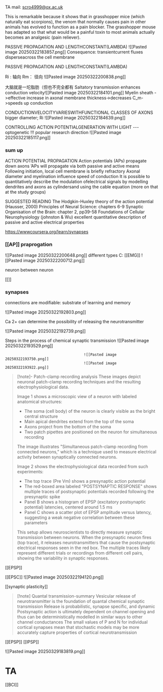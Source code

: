 
TA mail: scro4999@ox.ac.uk


This is remarkable because it shows that in grasshopper mice (which naturally eat scorpions), the venom that normally causes pain in other animals has evolved to function as a pain blocker. The grasshopper mouse has adapted so that what would be a painful toxin to most animals actually becomes an analgesic (pain reliever).



PASSIVE PROPAGATION AND LENGTHCONSTANT(LAMBDA)
![[Pasted image 20250322183857.png]]
Consequence: transientcurrent fluxes disperseacross the cell membrane


PASSIVE PROPAGATION AND LENGTHCONSTANT(LAMBDA)

Ri : 轴向
Rm： 径向
![[Pasted image 20250322200838.png]]


大脑就是一坨脂肪（但也不完全都有
Saltatory transmission enhances conduction velocity![[Pasted image 20250322184101.png]]
Myelin sheath ->effective increase in axonal membrane thickness->decreases C_m->speeds up conduction




CONDUCTIONVELOCITYVARIESWITHFUNCTIONAL CLASSES OF AXONS
bigger diameter; Ri
![[Pasted image 20250322184639.png]]


CONTROLLING ACTION POTENTIALGENERATION WITH LIGHT --- optogenetic !!! popular research direction
![[Pasted image 20250322185117.png]]
### sum up
ACTION POTENTIAL PROPAGATION
Action potentials (APs) propagate down axons
’APs will propagate via both passive and active means
Following initiation, local cell membrane is briefly refractory
Axonal diameter and myelination influence speed of conduction
It is possible to quantitatively describe the modulation ofelectrical signals by modelling dendrites and axons as cylindersand using the cable equation (more on that at the study groups)


SUGGESTED READING
The Hodgkin-Huxley theory of the action potential (Hausser, 2000)
Principles of Neural Science: chapters 6-9
Synaptic Organisation of the Brain: chapter 2, pp39-58
Foundations of Cellular Neurophysiology (johnston & Wu)
	excellent quantitative description of passive and active electrical properties
	
https://wwwcoursera.org/learn/synapses





### [[AP]] praprogation


![[Pasted image 20250322200648.png]]
different types
							C: [[EMG]] 
							![[Pasted image 20250322200712.png]]

neuron between neuron

[[]]



### synapses


connections are modifiable: substrate of learning and memory



![[Pasted image 20250322192803.png]]



Ca 2+ can determine the possibility of releasing the neurotransmitter

![[Pasted image 20250322192739.png]]


Steps in the process of chemical synaptic transmission
![[Pasted image 20250322193529.png]]

										![[Pasted image 20250322193750.png]]
										![[Pasted image 20250322193922.png]]
> [!note]- Patch-clamp recording analysis
> These images depict neuronal patch-clamp recording techniques and the resulting electrophysiological data.
> 
> Image 1 shows a microscopic view of a neuron with labeled anatomical structures:
> - The soma (cell body) of the neuron is clearly visible as the bright central structure
> - Main apical dendrites extend from the top of the soma
> - Axons project from the bottom of the soma
> - Two patch pipettes are positioned on the neuron for simultaneous recording
> 
> The image illustrates "Simultaneous patch-clamp recording from connected neurons," which is a technique used to measure electrical activity between synaptically connected neurons.
> 
> Image 2 shows the electrophysiological data recorded from such experiments:
> - The top trace (Pre Vm) shows a presynaptic action potential
> - The red-boxed area labeled "POSTSYNAPTIC RESPONSE" shows multiple traces of postsynaptic potentials recorded following the presynaptic spike
> - Panel B shows a histogram of EPSP (excitatory postsynaptic potential) latencies, centered around 1.5 ms
> - Panel C shows a scatter plot of EPSP amplitude versus latency, suggesting a weak negative correlation between these parameters
> 
> This setup allows neuroscientists to directly measure synaptic transmission between neurons. When the presynaptic neuron fires (top trace), it releases neurotransmitters that cause the postsynaptic electrical responses seen in the red box. The multiple traces likely represent different trials or recordings from different cell pairs, showing the variability in synaptic responses.




[[EPSP]]

[[EPSC]]
![[Pasted image 20250322194120.png]]



[[synaptic plasticity]]

>[!note] Quantal transmission-summary
Vesicular release of neurotransmitter is the foundation of quantal chemical synaptic transmission
Release is probabilistic, synapse specific, and dynamic
Postsynaptic action is ultimately dependent on channel opening and thus can be deterministically modelled in similar ways to other channel conductances
The small values of P and N for individual cortical synapses mean that stochastic models may be more accurately capture properties of cortical neurotransmission


[[EPSP]]
[[IPSP]]

![[Pasted image 20250329183819.png]]











# TA

[[BCI]]